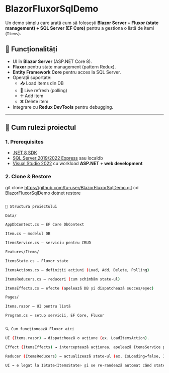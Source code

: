 ﻿# BlazorFluxorSqlDemo


Un demo simplu care arată cum să folosești **Blazor Server + Fluxor (state management) + SQL Server (EF Core)** pentru a gestiona o listă de itemi (`Items`).

## 📌 Funcționalități

- UI în **Blazor Server** (ASP.NET Core 8).
- **Fluxor** pentru state management (pattern Redux).
- **Entity Framework Core** pentru acces la SQL Server.
- Operații suportate:
  - 📥 Load items din DB
  - 🔄 Live refresh (polling)
  - ➕ Add item
  - ❌ Delete item
- Integrare cu **Redux DevTools** pentru debugging.

---

## 🚀 Cum rulezi proiectul

### 1. Prerequisites
- [.NET 8 SDK](https://dotnet.microsoft.com/download/dotnet/8.0)
- [SQL Server 2019/2022 Express](https://www.microsoft.com/en-us/sql-server/sql-server-downloads) sau localdb
- [Visual Studio 2022](https://visualstudio.microsoft.com/) cu workload **ASP.NET + web development**

### 2. Clone & Restore

git clone https://github.com/tu-user/BlazorFluxorSqlDemo.git
cd BlazorFluxorSqlDemo
dotnet restore

```bash

📂 Structura proiectului

Data/

AppDbContext.cs – EF Core DbContext

Item.cs – modelul DB

ItemsService.cs – serviciu pentru CRUD

Features/Items/

ItemsState.cs – Fluxor state

ItemsActions.cs – definiții acțiuni (Load, Add, Delete, Polling)

ItemsReducers.cs – reduceri (cum schimbăm state-ul)

ItemsEffects.cs – efecte (apelează DB și dispatchează succes/eșec)

Pages/

Items.razor – UI pentru listă

Program.cs – setup servicii, EF Core, Fluxor


🔍 Cum funcționează Fluxor aici

UI (Items.razor) → dispatchează o acțiune (ex. LoadItemsAction).

Effect (ItemsEffects) → interceptează acțiunea, apelează ItemsService pentru SQL și dispatchează fie LoadItemsSuccessAction, fie LoadItemsFailureAction.

Reducer (ItemsReducers) → actualizează state-ul (ex. IsLoading=false, Items=data).

UI → e legat la IState<ItemsState> și se re-randează automat când state-ul se schimbă.
